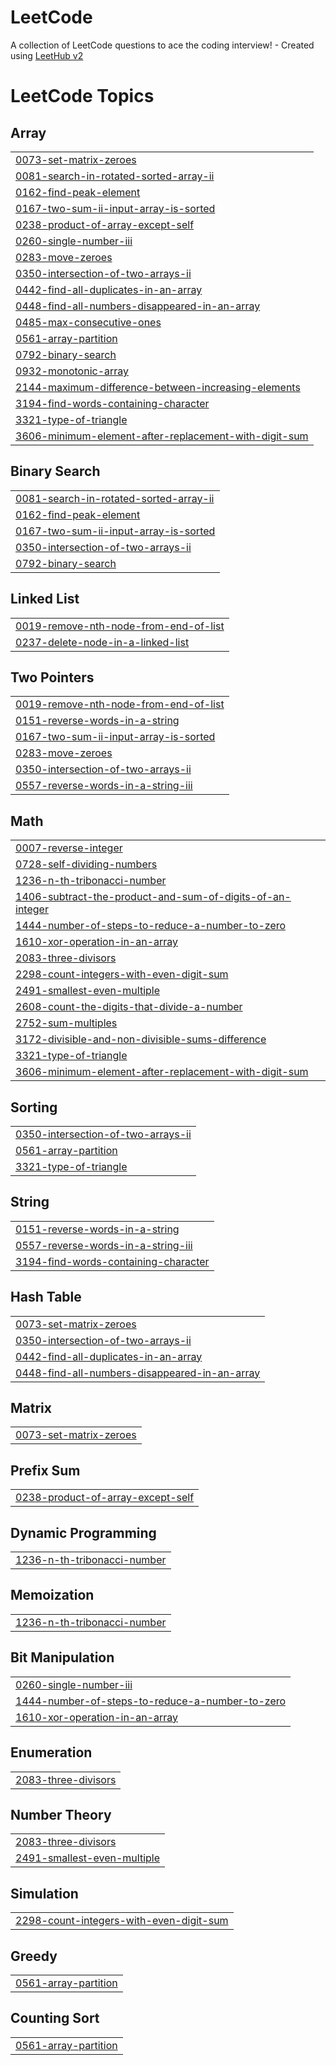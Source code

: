 # LeetCode
A collection of LeetCode questions to ace the coding interview! - Created using [LeetHub v2](https://github.com/arunbhardwaj/LeetHub-2.0)

<!---LeetCode Topics Start-->
# LeetCode Topics
## Array
|  |
| ------- |
| [0073-set-matrix-zeroes](https://github.com/Sourabhkumarcodes/LeetCode/tree/master/0073-set-matrix-zeroes) |
| [0081-search-in-rotated-sorted-array-ii](https://github.com/Sourabhkumarcodes/LeetCode/tree/master/0081-search-in-rotated-sorted-array-ii) |
| [0162-find-peak-element](https://github.com/Sourabhkumarcodes/LeetCode/tree/master/0162-find-peak-element) |
| [0167-two-sum-ii-input-array-is-sorted](https://github.com/Sourabhkumarcodes/LeetCode/tree/master/0167-two-sum-ii-input-array-is-sorted) |
| [0238-product-of-array-except-self](https://github.com/Sourabhkumarcodes/LeetCode/tree/master/0238-product-of-array-except-self) |
| [0260-single-number-iii](https://github.com/Sourabhkumarcodes/LeetCode/tree/master/0260-single-number-iii) |
| [0283-move-zeroes](https://github.com/Sourabhkumarcodes/LeetCode/tree/master/0283-move-zeroes) |
| [0350-intersection-of-two-arrays-ii](https://github.com/Sourabhkumarcodes/LeetCode/tree/master/0350-intersection-of-two-arrays-ii) |
| [0442-find-all-duplicates-in-an-array](https://github.com/Sourabhkumarcodes/LeetCode/tree/master/0442-find-all-duplicates-in-an-array) |
| [0448-find-all-numbers-disappeared-in-an-array](https://github.com/Sourabhkumarcodes/LeetCode/tree/master/0448-find-all-numbers-disappeared-in-an-array) |
| [0485-max-consecutive-ones](https://github.com/Sourabhkumarcodes/LeetCode/tree/master/0485-max-consecutive-ones) |
| [0561-array-partition](https://github.com/Sourabhkumarcodes/LeetCode/tree/master/0561-array-partition) |
| [0792-binary-search](https://github.com/Sourabhkumarcodes/LeetCode/tree/master/0792-binary-search) |
| [0932-monotonic-array](https://github.com/Sourabhkumarcodes/LeetCode/tree/master/0932-monotonic-array) |
| [2144-maximum-difference-between-increasing-elements](https://github.com/Sourabhkumarcodes/LeetCode/tree/master/2144-maximum-difference-between-increasing-elements) |
| [3194-find-words-containing-character](https://github.com/Sourabhkumarcodes/LeetCode/tree/master/3194-find-words-containing-character) |
| [3321-type-of-triangle](https://github.com/Sourabhkumarcodes/LeetCode/tree/master/3321-type-of-triangle) |
| [3606-minimum-element-after-replacement-with-digit-sum](https://github.com/Sourabhkumarcodes/LeetCode/tree/master/3606-minimum-element-after-replacement-with-digit-sum) |
## Binary Search
|  |
| ------- |
| [0081-search-in-rotated-sorted-array-ii](https://github.com/Sourabhkumarcodes/LeetCode/tree/master/0081-search-in-rotated-sorted-array-ii) |
| [0162-find-peak-element](https://github.com/Sourabhkumarcodes/LeetCode/tree/master/0162-find-peak-element) |
| [0167-two-sum-ii-input-array-is-sorted](https://github.com/Sourabhkumarcodes/LeetCode/tree/master/0167-two-sum-ii-input-array-is-sorted) |
| [0350-intersection-of-two-arrays-ii](https://github.com/Sourabhkumarcodes/LeetCode/tree/master/0350-intersection-of-two-arrays-ii) |
| [0792-binary-search](https://github.com/Sourabhkumarcodes/LeetCode/tree/master/0792-binary-search) |
## Linked List
|  |
| ------- |
| [0019-remove-nth-node-from-end-of-list](https://github.com/Sourabhkumarcodes/LeetCode/tree/master/0019-remove-nth-node-from-end-of-list) |
| [0237-delete-node-in-a-linked-list](https://github.com/Sourabhkumarcodes/LeetCode/tree/master/0237-delete-node-in-a-linked-list) |
## Two Pointers
|  |
| ------- |
| [0019-remove-nth-node-from-end-of-list](https://github.com/Sourabhkumarcodes/LeetCode/tree/master/0019-remove-nth-node-from-end-of-list) |
| [0151-reverse-words-in-a-string](https://github.com/Sourabhkumarcodes/LeetCode/tree/master/0151-reverse-words-in-a-string) |
| [0167-two-sum-ii-input-array-is-sorted](https://github.com/Sourabhkumarcodes/LeetCode/tree/master/0167-two-sum-ii-input-array-is-sorted) |
| [0283-move-zeroes](https://github.com/Sourabhkumarcodes/LeetCode/tree/master/0283-move-zeroes) |
| [0350-intersection-of-two-arrays-ii](https://github.com/Sourabhkumarcodes/LeetCode/tree/master/0350-intersection-of-two-arrays-ii) |
| [0557-reverse-words-in-a-string-iii](https://github.com/Sourabhkumarcodes/LeetCode/tree/master/0557-reverse-words-in-a-string-iii) |
## Math
|  |
| ------- |
| [0007-reverse-integer](https://github.com/Sourabhkumarcodes/LeetCode/tree/master/0007-reverse-integer) |
| [0728-self-dividing-numbers](https://github.com/Sourabhkumarcodes/LeetCode/tree/master/0728-self-dividing-numbers) |
| [1236-n-th-tribonacci-number](https://github.com/Sourabhkumarcodes/LeetCode/tree/master/1236-n-th-tribonacci-number) |
| [1406-subtract-the-product-and-sum-of-digits-of-an-integer](https://github.com/Sourabhkumarcodes/LeetCode/tree/master/1406-subtract-the-product-and-sum-of-digits-of-an-integer) |
| [1444-number-of-steps-to-reduce-a-number-to-zero](https://github.com/Sourabhkumarcodes/LeetCode/tree/master/1444-number-of-steps-to-reduce-a-number-to-zero) |
| [1610-xor-operation-in-an-array](https://github.com/Sourabhkumarcodes/LeetCode/tree/master/1610-xor-operation-in-an-array) |
| [2083-three-divisors](https://github.com/Sourabhkumarcodes/LeetCode/tree/master/2083-three-divisors) |
| [2298-count-integers-with-even-digit-sum](https://github.com/Sourabhkumarcodes/LeetCode/tree/master/2298-count-integers-with-even-digit-sum) |
| [2491-smallest-even-multiple](https://github.com/Sourabhkumarcodes/LeetCode/tree/master/2491-smallest-even-multiple) |
| [2608-count-the-digits-that-divide-a-number](https://github.com/Sourabhkumarcodes/LeetCode/tree/master/2608-count-the-digits-that-divide-a-number) |
| [2752-sum-multiples](https://github.com/Sourabhkumarcodes/LeetCode/tree/master/2752-sum-multiples) |
| [3172-divisible-and-non-divisible-sums-difference](https://github.com/Sourabhkumarcodes/LeetCode/tree/master/3172-divisible-and-non-divisible-sums-difference) |
| [3321-type-of-triangle](https://github.com/Sourabhkumarcodes/LeetCode/tree/master/3321-type-of-triangle) |
| [3606-minimum-element-after-replacement-with-digit-sum](https://github.com/Sourabhkumarcodes/LeetCode/tree/master/3606-minimum-element-after-replacement-with-digit-sum) |
## Sorting
|  |
| ------- |
| [0350-intersection-of-two-arrays-ii](https://github.com/Sourabhkumarcodes/LeetCode/tree/master/0350-intersection-of-two-arrays-ii) |
| [0561-array-partition](https://github.com/Sourabhkumarcodes/LeetCode/tree/master/0561-array-partition) |
| [3321-type-of-triangle](https://github.com/Sourabhkumarcodes/LeetCode/tree/master/3321-type-of-triangle) |
## String
|  |
| ------- |
| [0151-reverse-words-in-a-string](https://github.com/Sourabhkumarcodes/LeetCode/tree/master/0151-reverse-words-in-a-string) |
| [0557-reverse-words-in-a-string-iii](https://github.com/Sourabhkumarcodes/LeetCode/tree/master/0557-reverse-words-in-a-string-iii) |
| [3194-find-words-containing-character](https://github.com/Sourabhkumarcodes/LeetCode/tree/master/3194-find-words-containing-character) |
## Hash Table
|  |
| ------- |
| [0073-set-matrix-zeroes](https://github.com/Sourabhkumarcodes/LeetCode/tree/master/0073-set-matrix-zeroes) |
| [0350-intersection-of-two-arrays-ii](https://github.com/Sourabhkumarcodes/LeetCode/tree/master/0350-intersection-of-two-arrays-ii) |
| [0442-find-all-duplicates-in-an-array](https://github.com/Sourabhkumarcodes/LeetCode/tree/master/0442-find-all-duplicates-in-an-array) |
| [0448-find-all-numbers-disappeared-in-an-array](https://github.com/Sourabhkumarcodes/LeetCode/tree/master/0448-find-all-numbers-disappeared-in-an-array) |
## Matrix
|  |
| ------- |
| [0073-set-matrix-zeroes](https://github.com/Sourabhkumarcodes/LeetCode/tree/master/0073-set-matrix-zeroes) |
## Prefix Sum
|  |
| ------- |
| [0238-product-of-array-except-self](https://github.com/Sourabhkumarcodes/LeetCode/tree/master/0238-product-of-array-except-self) |
## Dynamic Programming
|  |
| ------- |
| [1236-n-th-tribonacci-number](https://github.com/Sourabhkumarcodes/LeetCode/tree/master/1236-n-th-tribonacci-number) |
## Memoization
|  |
| ------- |
| [1236-n-th-tribonacci-number](https://github.com/Sourabhkumarcodes/LeetCode/tree/master/1236-n-th-tribonacci-number) |
## Bit Manipulation
|  |
| ------- |
| [0260-single-number-iii](https://github.com/Sourabhkumarcodes/LeetCode/tree/master/0260-single-number-iii) |
| [1444-number-of-steps-to-reduce-a-number-to-zero](https://github.com/Sourabhkumarcodes/LeetCode/tree/master/1444-number-of-steps-to-reduce-a-number-to-zero) |
| [1610-xor-operation-in-an-array](https://github.com/Sourabhkumarcodes/LeetCode/tree/master/1610-xor-operation-in-an-array) |
## Enumeration
|  |
| ------- |
| [2083-three-divisors](https://github.com/Sourabhkumarcodes/LeetCode/tree/master/2083-three-divisors) |
## Number Theory
|  |
| ------- |
| [2083-three-divisors](https://github.com/Sourabhkumarcodes/LeetCode/tree/master/2083-three-divisors) |
| [2491-smallest-even-multiple](https://github.com/Sourabhkumarcodes/LeetCode/tree/master/2491-smallest-even-multiple) |
## Simulation
|  |
| ------- |
| [2298-count-integers-with-even-digit-sum](https://github.com/Sourabhkumarcodes/LeetCode/tree/master/2298-count-integers-with-even-digit-sum) |
## Greedy
|  |
| ------- |
| [0561-array-partition](https://github.com/Sourabhkumarcodes/LeetCode/tree/master/0561-array-partition) |
## Counting Sort
|  |
| ------- |
| [0561-array-partition](https://github.com/Sourabhkumarcodes/LeetCode/tree/master/0561-array-partition) |
<!---LeetCode Topics End-->